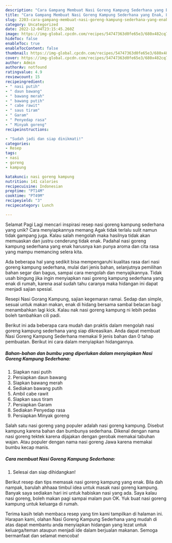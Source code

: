 ```yaml
---
description: "Cara Gampang Membuat Nasi Goreng Kampung Sederhana yang Enak, Lezat"
title: "Cara Gampang Membuat Nasi Goreng Kampung Sederhana yang Enak, Lezat"
slug: 2203-cara-gampang-membuat-nasi-goreng-kampung-sederhana-yang-enak-lezat
category: Uncategorized
date: 2022-12-04T23:15:45.260Z
image: https://img-global.cpcdn.com/recipes/54747363d0fe65e3/680x482cq70/nasi-goreng-kampung-sederhana-foto-resep-utama.jpg
hideToc: false
enableToc: true
enableTocContent: false
thumbnail: https://img-global.cpcdn.com/recipes/54747363d0fe65e3/680x482cq70/nasi-goreng-kampung-sederhana-foto-resep-utama.jpg
cover: https://img-global.cpcdn.com/recipes/54747363d0fe65e3/680x482cq70/nasi-goreng-kampung-sederhana-foto-resep-utama.jpg
author: Admin
authorAv: notfound
ratingvalue: 4.9
reviewcount: 15
recipeingredient:
- " nasi putih"
- " daun bawang"
- " bawang merah"
- " bawang putih"
- " cabe rawit"
- " saus tiram"
- " Garam"
- " Penyedap rasa"
- " Minyak goreng"
recipeinstructions:

- "Sudah jadi dan siap dinikmati!"
categories:
- Resep
tags:
- nasi
- goreng
- kampung

katakunci: nasi goreng kampung 
nutrition: 141 calories
recipecuisine: Indonesian
preptime: "PT14M"
cooktime: "PT49M"
recipeyield: "3"
recipecategory: Lunch

---
```



Selamat Pagi Lagi mencari inspirasi resep nasi goreng kampung sederhana yang unik? Cara menyiapkannya memang Agak tidak terlalu sulit namun tidak gampang juga. Kalau salah mengolah maka hasilnya tidak akan memuaskan dan justru cenderung tidak enak. Padahal nasi goreng kampung sederhana yang enak harusnya kan punya aroma dan cita rasa yang mampu memancing selera kita.


Ada beberapa hal yang sedikit bisa mempengaruhi kualitas rasa dari nasi goreng kampung sederhana, mulai dari jenis bahan, selanjutnya pemilihan bahan segar dan bagus, sampai cara mengolah dan menyajikannya. Tidak usah bingung jika ingin menyiapkan nasi goreng kampung sederhana yang enak di rumah, karena asal sudah tahu caranya maka hidangan ini dapat menjadi sajian spesial.

Resepi Nasi Gorang Kampung, sajian kegemaran ramai. Sedap dan simple, sesuai untuk makan makan, enak di hidang bersama sambal belacan bagi menambahkan lagi kick. Kalau nak nasi goreng kampung ni lebih pedas boleh tambahkan cili padi.


Berikut ini ada beberapa cara mudah dan praktis dalam mengolah nasi goreng kampung sederhana yang siap dikreasikan. Anda dapat membuat Nasi Goreng Kampung Sederhana memakai 9 jenis bahan dan 0 tahap pembuatan. Berikut ini cara dalam menyiapkan hidangannya.

<!--inarticleads1-->

##### Bahan-bahan dan bumbu yang diperlukan dalam menyiapkan Nasi Goreng Kampung Sederhana:

1. Siapkan  nasi putih
1. Persiapkan  daun bawang
1. Siapkan  bawang merah
1. Sediakan  bawang putih
1. Ambil  cabe rawit
1. Siapkan  saus tiram
1. Persiapkan  Garam
1. Sediakan  Penyedap rasa
1. Persiapkan  Minyak goreng


Salah satu nasi goreng yang populer adalah nasi goreng kampung. Disebut kampung karena bahan dan bumbunya sederhana. Dikenal dengan nama nasi goreng tektek karena dijajakan dengan gerobak memakai tabuhan wajan. Atau populer dengan nama nasi goreng Jawa karena memakai bumbu kecap manis. 

<!--inarticleads2-->

##### Cara membuat Nasi Goreng Kampung Sederhana:


1. Selesai dan siap dihidangkan!

Berikut resep dan tips memasak nasi goreng kampung yang enak. Bila dah nampak, barulah ahhaaa timbul idea untuk masak nasi goreng kampung. Banyak saya sediakan hari ini untuk habiskan nasi yang ada. Saya kalau nasi goreng, boleh makan pagi sampai malam pun OK. Yuk buat nasi goreng kampung untuk keluarga di rumah. 

Terima kasih telah membaca resep yang tim kami tampilkan di halaman ini. Harapan kami, olahan Nasi Goreng Kampung Sederhana yang mudah di atas dapat membantu anda menyiapkan hidangan yang lezat untuk keluarga/teman ataupun menjadi ide dalam berjualan makanan. Semoga bermanfaat dan selamat mencoba!
